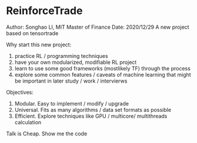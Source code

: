 # ReinforceTrade
Author: Songhao LI, MIT Master of Finance
Date: 2020/12/29
A new project based on tensortrade

Why start this new project: 
1) practice RL / programming techniques
2) have your own modularized, modifiable RL project
3) learn to use some good frameworks (mostlikely TF) through the process
4) explore some common features / caveats of machine learning that might be important in later study / work / intervierws

Objectives:
1) Modular. Easy to implement / modify / upgrade 
2) Universal. Fits as many algorithms / data set formats as possible
3) Efficient. Explore techniques like GPU / multicore/ multithreads calculation

Talk is Cheap. Show me the code
